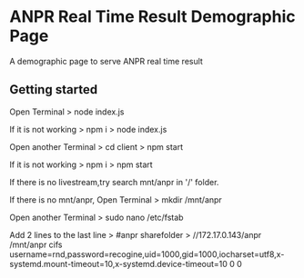 # ANPR Real Time Result Demographic Page

A demographic page to serve ANPR real time result

## Getting started

Open Terminal > node index.js

If it is not working > npm i > node index.js

Open another Terminal > cd client > npm start

If it is not working > npm i > npm start


If there is no livestream,try search mnt/anpr in '/' folder.

If there is no mnt/anpr,
Open Terminal > mkdir /mnt/anpr

Open another Terminal > sudo nano /etc/fstab

Add 2 lines to the last line >  #anpr sharefolder > //172.17.0.143/anpr  /mnt/anpr  cifs  username=rnd,password=recogine,uid=1000,gid=1000,iocharset=utf8,x-systemd.mount-timeout=10,x-systemd.device-timeout=10  0  0
